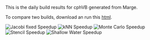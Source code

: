 This is the daily build results for cphVB generated from Marge.

To compare two builds, download an run this [html](https://bitbucket.org/cphvb/cphvbbuildgraphs/raw/master/compare.html).

![Jacobi fixed Speedup](https://bitbucket.org/cphvb/cphvbbuildgraphs/raw/master/jacobi%20fixed_speedup.png)
![kNN Speedup](https://bitbucket.org/cphvb/cphvbbuildgraphs/raw/master/knn_speedup.png)
![Monte Carlo Speedup](https://bitbucket.org/cphvb/cphvbbuildgraphs/raw/master/monte%20carlo_speedup.png)
![Stencil Speedup](https://bitbucket.org/cphvb/cphvbbuildgraphs/raw/master/stencil%20synth_speedup.png)
![Shallow Water Speedup](https://bitbucket.org/cphvb/cphvbbuildgraphs/raw/master/shallow%20water_speedup.png)
